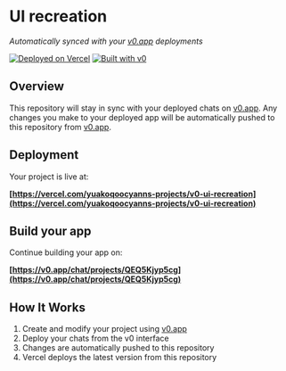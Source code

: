 # UI recreation

*Automatically synced with your [v0.app](https://v0.app) deployments*

[![Deployed on Vercel](https://img.shields.io/badge/Deployed%20on-Vercel-black?style=for-the-badge&logo=vercel)](https://vercel.com/yuakoqoocyanns-projects/v0-ui-recreation)
[![Built with v0](https://img.shields.io/badge/Built%20with-v0.app-black?style=for-the-badge)](https://v0.app/chat/projects/QEQ5Kjyp5cg)

## Overview

This repository will stay in sync with your deployed chats on [v0.app](https://v0.app).
Any changes you make to your deployed app will be automatically pushed to this repository from [v0.app](https://v0.app).

## Deployment

Your project is live at:

**[https://vercel.com/yuakoqoocyanns-projects/v0-ui-recreation](https://vercel.com/yuakoqoocyanns-projects/v0-ui-recreation)**

## Build your app

Continue building your app on:

**[https://v0.app/chat/projects/QEQ5Kjyp5cg](https://v0.app/chat/projects/QEQ5Kjyp5cg)**

## How It Works

1. Create and modify your project using [v0.app](https://v0.app)
2. Deploy your chats from the v0 interface
3. Changes are automatically pushed to this repository
4. Vercel deploys the latest version from this repository
